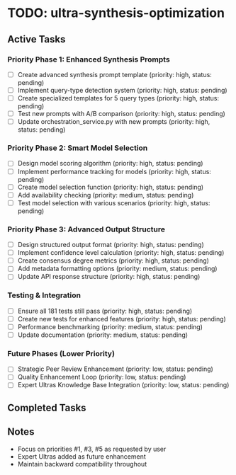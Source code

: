 # TODO: ultra-synthesis-optimization

## Active Tasks

### Priority Phase 1: Enhanced Synthesis Prompts
- [ ] Create advanced synthesis prompt template (priority: high, status: pending)
- [ ] Implement query-type detection system (priority: high, status: pending)
- [ ] Create specialized templates for 5 query types (priority: high, status: pending)
- [ ] Test new prompts with A/B comparison (priority: high, status: pending)
- [ ] Update orchestration_service.py with new prompts (priority: high, status: pending)

### Priority Phase 2: Smart Model Selection
- [ ] Design model scoring algorithm (priority: high, status: pending)
- [ ] Implement performance tracking for models (priority: high, status: pending)
- [ ] Create model selection function (priority: high, status: pending)
- [ ] Add availability checking (priority: medium, status: pending)
- [ ] Test model selection with various scenarios (priority: high, status: pending)

### Priority Phase 3: Advanced Output Structure  
- [ ] Design structured output format (priority: high, status: pending)
- [ ] Implement confidence level calculation (priority: high, status: pending)
- [ ] Create consensus degree metrics (priority: high, status: pending)
- [ ] Add metadata formatting options (priority: medium, status: pending)
- [ ] Update API response structure (priority: high, status: pending)

### Testing & Integration
- [ ] Ensure all 181 tests still pass (priority: high, status: pending)
- [ ] Create new tests for enhanced features (priority: high, status: pending)
- [ ] Performance benchmarking (priority: medium, status: pending)
- [ ] Update documentation (priority: medium, status: pending)

### Future Phases (Lower Priority)
- [ ] Strategic Peer Review Enhancement (priority: low, status: pending)
- [ ] Quality Enhancement Loop (priority: low, status: pending)
- [ ] Expert Ultras Knowledge Base Integration (priority: low, status: pending)

## Completed Tasks
<!-- Move tasks here as they are completed -->

## Notes
- Focus on priorities #1, #3, #5 as requested by user
- Expert Ultras added as future enhancement
- Maintain backward compatibility throughout